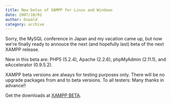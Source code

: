 ```yaml
---
title: New betas of XAMPP for Linux and Windows
date: 2007/10/01
author: Oswald
category: archive
---
```


Sorry, the MySQL conference in Japan and my vacation came up, but now we're finally ready to annouce the next (and hopefully last) beta of the next XAMPP release. 

New in this beta are: PHP5 (5.2.4), Apache (2.2.6), phpMyAdmin (2.11.1), and eAccelerator (0.9.5.2). 

XAMPP beta versions are always for testing purposes only. There will be no upgrade packages from and to beta versions. To all testers: Many thanks in advance!! 

Get the downloads at [XAMPP BETA](http://www.apachefriends.org/en/xampp-beta.html).
